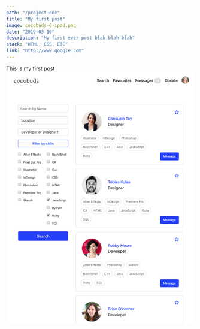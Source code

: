 ```yaml
---
path: "/project-one"
title: "My first post"
image: cocobuds-6-ipad.png
date: "2019-05-10"
description: "My first ever post blah blah blah"
stack: "HTML, CSS, ETC"
link: "http://www.google.com"
---
```


This is my first post
![alt text](cocobuds-6-ipad.png)